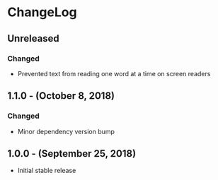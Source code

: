 ChangeLog
=========

Unreleased
----------
### Changed
* Prevented text from reading one word at a time on screen readers

1.1.0 - (October 8, 2018)
------------------
### Changed
* Minor dependency version bump

1.0.0 - (September 25, 2018)
------------------
* Initial stable release
